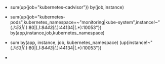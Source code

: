 * sum(up{job="kubernetes-cadvisor"}) by(job,instance)
* sum(up{job="kubernetes-pods",kubernetes_namespace=~"monitoring|kube-system",instance!~"(.*):53|(.*):80|(.*):8443|(.*):44134|(.*):10053"}) by(app,instance,job,kubernetes_namespace)
* sum by(app, instance, job, kubernetes_namespace) (up{instance!~"(.*):53|(.*):80|(.*):8443|(.*):44134|(.*):10053"})

* 